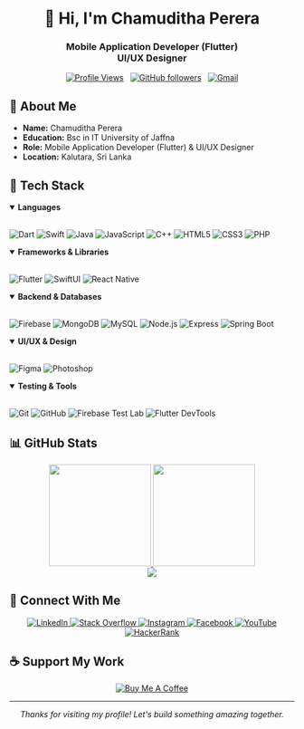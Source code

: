 # <div align="center">👋 Hi, I'm Chamuditha Perera</div>

<div align="center">
  <h3>Mobile Application Developer (Flutter) <br> UI/UX Designer</h3>
 
  [![Profile Views](https://komarev.com/ghpvc/?username=chamudithaperera)](https://github.com/Meghna-DAS/github-profile-views-counter) &nbsp;
  [![GitHub followers](https://img.shields.io/github/followers/chamudithaperera?label=Followers&style=social)](https://github.com/chamudithaperera?tab=followers) &nbsp;
  [![Gmail](https://img.shields.io/badge/Email-chamudithaperera.dev%40gmail.com-D14836?style=flat&logo=gmail&logoColor=white)](mailto:chamudithaperera.dev@gmail.com)
</div>

## 💫 About Me 

- **Name:** Chamuditha Perera
- **Education:** Bsc in IT University of Jaffna
- **Role:** Mobile Application Developer (Flutter) & UI/UX Designer
- **Location:** Kalutara, Sri Lanka

## 🚀 Tech Stack

<details open>
<summary><b>Languages</b></summary>
<br>
  
![Dart](https://img.shields.io/badge/Dart-0175C2?style=for-the-badge&logo=dart&logoColor=white)
![Swift](https://img.shields.io/badge/Swift-FA7343?style=for-the-badge&logo=swift&logoColor=white)
![Java](https://img.shields.io/badge/Java-ED8B00?style=for-the-badge&logo=java&logoColor=white)
![JavaScript](https://img.shields.io/badge/JavaScript-F7DF1E?style=for-the-badge&logo=javascript&logoColor=black)
![C++](https://img.shields.io/badge/C++-00599C?style=for-the-badge&logo=c%2B%2B&logoColor=white)
![HTML5](https://img.shields.io/badge/HTML5-E34F26?style=for-the-badge&logo=html5&logoColor=white)
![CSS3](https://img.shields.io/badge/CSS3-1572B6?style=for-the-badge&logo=css3&logoColor=white)
![PHP](https://img.shields.io/badge/PHP-777BB4?style=for-the-badge&logo=php&logoColor=white)
</details>

<details open>
<summary><b>Frameworks & Libraries</b></summary>
<br>
  
![Flutter](https://img.shields.io/badge/Flutter-02569B?style=for-the-badge&logo=flutter&logoColor=white)
![SwiftUI](https://img.shields.io/badge/SwiftUI-FA7343?style=for-the-badge&logo=swift&logoColor=white)
![React Native](https://img.shields.io/badge/React_Native-61DAFB?style=for-the-badge&logo=react&logoColor=black)
</details>

<details open>
<summary><b>Backend & Databases</b></summary>
<br>
  
![Firebase](https://img.shields.io/badge/Firebase-FFCA28?style=for-the-badge&logo=firebase&logoColor=black)
![MongoDB](https://img.shields.io/badge/MongoDB-47A248?style=for-the-badge&logo=mongodb&logoColor=white)
![MySQL](https://img.shields.io/badge/MySQL-4479A1?style=for-the-badge&logo=mysql&logoColor=white)
![Node.js](https://img.shields.io/badge/Node.js-43853D?style=for-the-badge&logo=node.js&logoColor=white)
![Express](https://img.shields.io/badge/Express-000000?style=for-the-badge&logo=express&logoColor=white)
![Spring Boot](https://img.shields.io/badge/Spring_Boot-6DB33F?style=for-the-badge&logo=springboot&logoColor=white)
</details>

<details open>
<summary><b>UI/UX & Design</b></summary>
<br>
  
![Figma](https://img.shields.io/badge/Figma-F24E1E?style=for-the-badge&logo=figma&logoColor=white)
![Photoshop](https://img.shields.io/badge/Photoshop-31A8FF?style=for-the-badge&logo=adobephotoshop&logoColor=white)
</details>

<details open>
<summary><b>Testing & Tools</b></summary>
<br>
  
![Git](https://img.shields.io/badge/Git-F05032?style=for-the-badge&logo=git&logoColor=white)
![GitHub](https://img.shields.io/badge/GitHub-181717?style=for-the-badge&logo=github&logoColor=white)
![Firebase Test Lab](https://img.shields.io/badge/Firebase_Test_Lab-FFCA28?style=for-the-badge&logo=firebase&logoColor=black)
![Flutter DevTools](https://img.shields.io/badge/Flutter_DevTools-02569B?style=for-the-badge&logo=flutter&logoColor=white)
</details>

## 📊 GitHub Stats

<div align="center">
  <a href="https://github.com/chamudithaperera">
    <img height="180em" src="https://github-readme-stats.vercel.app/api?username=chamudithaperera&theme=tokyonight&show_icons=true&count_private=true" />
    <img height="180em" src="https://github-readme-stats.anuraghazra1.vercel.app/api/top-langs/?username=chamudithaperera&theme=tokyonight&hide_border=false&no-bg=true&no-frame=true&langs_count=8&layout=compact" />
  </a>
</div>

<div align="center">
  <img src="https://github-readme-streak-stats.herokuapp.com/?user=chamudithaperera&theme=tokyonight&hide_border=false" />
</div>

## 🤝 Connect With Me

<div align="center">
  <a href="https://linkedin.com/in/chamudithakavishan" target="_blank">
    <img src="https://img.shields.io/badge/LinkedIn-0077B5?style=for-the-badge&logo=linkedin&logoColor=white" alt="LinkedIn" />
  </a>
  <a href="https://stackoverflow.com/users/23240553/chamuditha-perera" target="_blank">
    <img src="https://img.shields.io/badge/Stack_Overflow-FE7A16?style=for-the-badge&logo=stack-overflow&logoColor=white" alt="Stack Overflow" />
  </a>
  <a href="https://instagram.com/chamuditha_kavishan" target="_blank">
    <img src="https://img.shields.io/badge/Instagram-E4405F?style=for-the-badge&logo=instagram&logoColor=white" alt="Instagram" />
  </a>
  <a href="https://fb.com/chamuditha.kavishan.1" target="_blank">
    <img src="https://img.shields.io/badge/Facebook-1877F2?style=for-the-badge&logo=facebook&logoColor=white" alt="Facebook" />
  </a>
  <a href="https://www.youtube.com/channel/UCXW5p2czIgUBx4khwhZrDPw" target="_blank">
    <img src="https://img.shields.io/badge/YouTube-FF0000?style=for-the-badge&logo=youtube&logoColor=white" alt="YouTube" />
  </a>
  <a href="https://www.hackerrank.com/chamudithakavis1" target="_blank">
    <img src="https://img.shields.io/badge/HackerRank-00EA64?style=for-the-badge&logo=hackerrank&logoColor=white" alt="HackerRank" />
  </a>
</div>

## ☕ Support My Work

<div align="center">
  <a href="https://www.buymeacoffee.com/chamudithaperera" target="_blank">
    <img src="https://img.shields.io/badge/Buy_Me_A_Coffee-FFDD00?style=for-the-badge&logo=buy-me-a-coffee&logoColor=black" alt="Buy Me A Coffee" />
  </a>
</div>

---

<div align="center">
  <i>Thanks for visiting my profile! Let's build something amazing together.</i>
</div>

